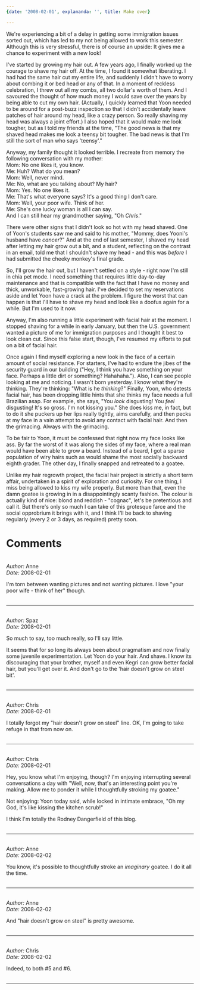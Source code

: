 ```yaml
---
{date: '2008-02-01', explananda: '', title: Make over}

---
```

We're experiencing a bit of a delay in getting some immigration issues sorted out, which has led to my not being allowed to work this semester.  Although this is very stressful, there is of course an upside: It gives me a chance to experiment with a new look!

I've started by growing my hair out.  A few years ago, I finally worked up the courage to shave my hair off.  At the time, I found it somewhat liberating.  I had had the same hair cut my entire life, and suddenly I didn't have to worry about combing it or bed head or any of that.  In a moment of reckless celebration, I threw out all my combs, all two dollar's worth of them.  And I savoured the thought of how much money I would save over the years by being able to cut my own hair.  (Actually, I quickly learned that Yoon needed to be around for a post-buzz inspection so that I didn't accidentally leave patches of hair around my head, like a crazy person.  So really shaving my head was always a joint effort.)  I also hoped that it would make me look tougher, but as I told my friends at the time, "The good news is that my shaved head makes me look a teensy bit tougher.  The bad news is that I'm still the sort of man who says 'teensy'."

Anyway, my family thought it looked terrible.  I recreate from memory the following conversation with my mother:
</br>
Mom: No one likes it, you know.
</br>
Me: Huh?  What do you mean?
</br>
Mom: Well, never mind.
</br>
Me: No, what are you talking about?  My hair?
</br>
Mom: Yes.  No one likes it.
</br>
Me: That's what everyone says?  It's a good thing I don't care.
</br>
Mom: Well, your poor wife.  Think of her.
</br>
Me: She's one lucky woman is all I can say.
</br>
And I can still hear my grandmother saying, "Oh <em>Chris</em>."

There were other signs that I didn't look so hot with my head shaved.  One of Yoon's students saw me and said to his mother, "Mommy, does Yooni's husband have <em>cancer</em>?"  And at the end of last semester, I shaved my head after letting my hair grow out a bit, and a student, reflecting on the contrast in an email, told me that I shouldn't shave my head - and this was <em>before</em> I had submitted the cheeky monkey's final grade.

So, I'll grow the hair out, but I haven't settled on a style - right now I'm still in chia pet mode.  I need something that requires little day-to-day maintenance and that is compatible with the fact that I have no money and thick, unworkable, fast-growing hair.  I've decided to set my reservations aside and let Yoon have a crack at the problem.  I figure the worst that can happen is that I'll have to shave my head and look like a doofus again for a while.  But I'm used to it now.

Anyway, I'm also running a little experiment with facial hair at the moment.  I stopped shaving for a while in early January, but then the U.S. government wanted a picture of me for immigration purposes and I thought it best to look clean cut.  Since this false start, though, I've resumed my efforts to put on a bit of facial hair.

Once again I find myself exploring a new look in the face of a certain amount of social resistance.  For starters, I've had to endure the jibes of the security guard in our building ("Hey, I think you have something on your face.  Perhaps a little dirt or something?  Hahahaha.").  Also, I can see people looking at me and noticing.  I wasn't born yesterday.  I know what they're thinking.  They're thinking: "What is he <em>thinking</em>?"  Finally, Yoon, who detests facial hair, has been dropping little hints that she thinks my face needs a full Brazilian asap.  For example, she says, "You <em>look</em> disgusting!  You <em>feel</em> disgusting!  It's so gross.  I'm not kissing you."  She does kiss me, in fact, but to do it she puckers up her lips really tightly, aims carefully, and then pecks at my face in a vain attempt to avoid any contact with facial hair.  And then the grimacing.  Always with the grimacing.

To be fair to Yoon, it must be confessed that right now my face looks like ass.  By far the worst of it was along the sides of my face, where a real man would have been able to grow a beard.  Instead of a beard, I got a sparse population of wiry hairs such as would shame the most socially backward eighth grader.  The other day, I finally snapped and retreated to a goatee.

Unlike my hair regrowth project, the facial hair project is strictly a short term affair, undertaken in a spirit of exploration and curiosity.  For one thing, I miss being allowed to kiss my wife properly.  But more than that, even the damn goatee is growing in in a disappointingly scanty fashion.  The colour is actually kind of nice: blond and reddish - "cognac", let's be pretentious and call it.  But there's only so much I can take of this grotesque farce and the social opprobrium it brings with it, and I think I'll be back to shaving regularly (every 2 or 3 days, as required) pretty soon.


<h1>Comments</h1>


<br/>
<em>Author:</em> Anne
<br/><em>Date:</em> 2008-02-01

I'm torn between wanting pictures and not wanting pictures. I love  "your poor wife - think of her" though.
<br/>
<br/>

*******************************************************************************



<br/>
<em>Author:</em> Spaz
<br/><em>Date:</em> 2008-02-01

So much to say, too much really, so I'll say little.

It seems that for so long its always been about pragmatism and now finally some juvenile experimentation.  Let Yoon do your hair.  And shave.  I know its discouraging that your brother, myself and even Kegri can grow better facial hair, but you'll get over it.  And don't go to the 'hair doesn't grow on steel bit'.
<br/>
<br/>

*******************************************************************************



<br/>
<em>Author:</em> Chris
<br/><em>Date:</em> 2008-02-01

I totally forgot my "hair doesn't grow on steel" line.  OK, I'm going to take refuge in that from now on.
<br/>
<br/>

*******************************************************************************



<br/>
<em>Author:</em> Chris
<br/><em>Date:</em> 2008-02-01

Hey, you know what I'm enjoying, though?  I'm enjoying interrupting several conversations a day with "Well, now, that's an interesting point you're making.  Allow me to ponder it while I thoughtfully stroking my goatee."

Not enjoying: Yoon today said, while locked in intimate embrace, "Oh my God, it's like kissing the kitchen scrub!"

I think I'm totally the Rodney Dangerfield of this blog.
<br/>
<br/>

*******************************************************************************



<br/>
<em>Author:</em> Anne
<br/><em>Date:</em> 2008-02-02

You know, it's possible to thoughtfully stroke an <i>imaginary</i> goatee. I do it all the time.
<br/>
<br/>

*******************************************************************************



<br/>
<em>Author:</em> Anne
<br/><em>Date:</em> 2008-02-02

And "hair doesn't grow on steel" is pretty awesome.
<br/>
<br/>

*******************************************************************************



<br/>
<em>Author:</em> Chris
<br/><em>Date:</em> 2008-02-02

Indeed, to both #5 and #6.
<br/>
<br/>

*******************************************************************************
